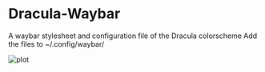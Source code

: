 # Dracula-Waybar
A waybar stylesheet and configuration file of the Dracula colorscheme
Add the files to ~/.config/waybar/

![plot](./Dracula-Waybar/waybar-dracula.png)
